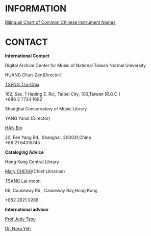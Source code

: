 # INFORMATION

[Bilingual Chart of Common Chinese Instrument Names](/fileadmin/content/Bilingual_Chart_of_Common_Chinese_Instrument_Names.pdf "Initiates file download")

# CONTACT

**International Contact**

Digital Archive Center for Music of National Taiwan Normal University

HUANG Chun-Zen(Director)

[TSENG Tzu-Chia](mailto:tzchia22@gmail.com "Opens window for sending email")

162, Sec. 1 Heping E. Rd., Taipei City, 106,Taiwan (R.O.C.)  
+886 2 7734 1692

Shanghai Conservatory of Music Library

YANG Yandi (Director)

[HAN Bin](mailto:hanbin@shcmusic.edu.cn "Opens window for sending email")

20, Fen Yang Rd., Shanghai, 200031,China  
+86 21 64315745

**Cataloging Advice**

Hong Kong Central Library

[Mary CHENG](mailto:mmlcheng@lcsd.gov.hk "Opens window for sending email")(Chief Librarian)

[TSANG Lai-moon](mailto:lmtsang@lcsd.gov.hk "Opens window for sending email")

66, Causeway Rd., Causeway Bay,Hong Kong

+852 2921 0288

**International advisor**

[Prof.Judy Tsou](mailto:jstsou@u.washington.edu "Opens window for sending email")

[Dr. Nora Yeh](mailto:yehnorareed@gmail.com "Opens window for sending email")